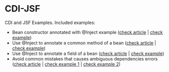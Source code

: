 # CDI-JSF
CDI and JSF Examples. Included examples:

- Bean constructor annotated with @Inject example ([check article](http://www.omnifaces-fans.org/2016/05/cdi-jsf-constructor-annotated-with.html) | [check example](https://github.com/AnghelLeonard/CDI-JSF/tree/master/ConstructorAnnotatedWithInject))
- Use @Inject to annotate a common method of a bean ([check article](http://www.omnifaces-fans.org/2016/05/cdi-jsf-use-inject-to-annotate-common.html) | [check example](https://github.com/AnghelLeonard/CDI-JSF/tree/master/CommonMethodAnnotatedWithInject))
- Use @Inject to annotate a field of a bean ([check article](http://www.omnifaces-fans.org/2016/06/cdi-jsf-use-inject-to-annotate-field-of.html) | [check example](https://github.com/AnghelLeonard/CDI-JSF/tree/master/FieldAnnotatedWithInject))
- Avoid common mistakes that causes ambiguous dependencies errors ([check article](http://www.omnifaces-fans.org/2016/06/cdi-jsf-avoid-common-mistakes-that.html) | [check example 1](https://github.com/AnghelLeonard/CDI-JSF/tree/master/AmbiguousDependencyExtension) | [check example 2](https://github.com/AnghelLeonard/CDI-JSF/tree/master/AmbiguousDependencyInterface))
